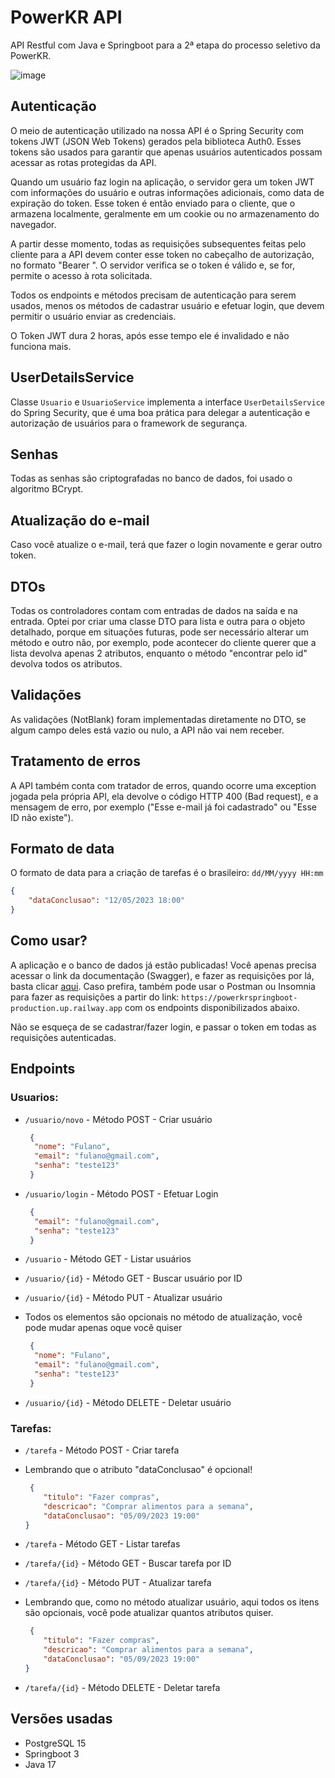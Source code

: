 # PowerKR API

API Restful com Java e Springboot para a 2ª etapa do processo seletivo da PowerKR. 

![image](https://user-images.githubusercontent.com/88514585/236698372-08031aa9-0169-4562-ab2b-5835b2a4515e.png)


## Autenticação

O meio de autenticação utilizado na nossa API é o Spring Security com tokens JWT (JSON Web Tokens) gerados pela biblioteca Auth0. Esses tokens são usados para garantir que apenas usuários autenticados possam acessar as rotas protegidas da API.

Quando um usuário faz login na aplicação, o servidor gera um token JWT com informações do usuário e outras informações adicionais, como data de expiração do token. Esse token é então enviado para o cliente, que o armazena localmente, geralmente em um cookie ou no armazenamento do navegador.

A partir desse momento, todas as requisições subsequentes feitas pelo cliente para a API devem conter esse token no cabeçalho de autorização, no formato "Bearer <token>". O servidor verifica se o token é válido e, se for, permite o acesso à rota solicitada.

Todos os endpoints e métodos precisam de autenticação para serem usados, menos os métodos de cadastrar usuário e efetuar login,
 que devem permitir o usuário enviar as credenciais.

O Token JWT dura 2 horas, após esse tempo ele é invalidado e não funciona mais.

## UserDetailsService

Classe `Usuario` e `UsuarioService` implementa a interface `UserDetailsService` 
do Spring Security, que é uma boa prática para delegar a autenticação e autorização de usuários para o framework de segurança.

## Senhas

Todas as senhas são criptografadas no banco de dados, foi usado o algoritmo BCrypt.

## Atualização do e-mail

Caso você atualize o e-mail, terá que fazer o login novamente e gerar outro token.

## DTOs

Todas os controladores contam com entradas de dados na saída e na entrada.
Optei por criar uma classe DTO para lista e outra para o objeto detalhado, porque em situações futuras, pode ser necessário alterar um método e outro não,
por exemplo, pode acontecer do cliente querer que a lista devolva apenas 2 atributos, enquanto o método "encontrar pelo id" devolva todos os atributos.

## Validações

As validações (NotBlank) foram implementadas diretamente no DTO, se algum campo deles está vazio ou nulo, a API não vai nem receber.

## Tratamento de erros

A API também conta com tratador de erros, quando ocorre uma exception jogada pela própria API, ela devolve o código
HTTP 400 (Bad request), e a mensagem de erro, por exemplo ("Esse e-mail já foi cadastrado" ou "Esse ID não existe").

## Formato de data

O formato de data para a criação de tarefas é o brasileiro: `dd/MM/yyyy HH:mm`
```json
{
    "dataConclusao": "12/05/2023 18:00"
}
```

## Como usar?

A aplicação e o banco de dados já estão publicadas! Você apenas precisa acessar o link da documentação (Swagger), e fazer as requisições por lá, basta clicar [aqui](https://powerkrspringboot-production.up.railway.app/swagger-ui/index.html#/). Caso prefira, também pode usar o Postman ou Insomnia para fazer as requisições a partir do link: `https://powerkrspringboot-production.up.railway.app` com os endpoints disponibilizados abaixo.

Não se esqueça de se cadastrar/fazer login, e passar o token em todas as requisições autenticadas.

## Endpoints

### Usuarios:

- `/usuario/novo` - Método POST - Criar usuário

  ```json 
   {
    "nome": "Fulano",
    "email": "fulano@gmail.com",
    "senha": "teste123"
   }
  ```
- `/usuario/login` - Método POST - Efetuar Login

  ```json 
   {
    "email": "fulano@gmail.com",
    "senha": "teste123"
   }
  ```
- `/usuario` - Método GET - Listar usuários

- `/usuario/{id}` - Método GET - Buscar usuário por ID

- `/usuario/{id}` - Método PUT - Atualizar usuário
 - Todos os elementos são opcionais no método de atualização, você pode mudar apenas oque você quiser
 
   ```json 
    {
     "nome": "Fulano",
     "email": "fulano@gmail.com",
     "senha": "teste123"
    }
   ```
  
- `/usuario/{id}` - Método DELETE - Deletar usuário

### Tarefas:

- `/tarefa` - Método POST - Criar tarefa
 - Lembrando que o atributo "dataConclusao" é opcional!
   ```json 
    {
       "titulo": "Fazer compras",
       "descricao": "Comprar alimentos para a semana",
       "dataConclusao": "05/09/2023 19:00"
   }
   ```
- `/tarefa` - Método GET - Listar tarefas

- `/tarefa/{id}` - Método GET - Buscar tarefa por ID

- `/tarefa/{id}` - Método PUT - Atualizar tarefa
- Lembrando que, como no método atualizar usuário, aqui todos os itens são opcionais, você pode atualizar quantos atributos quiser.

   ```json 
    {
       "titulo": "Fazer compras",
       "descricao": "Comprar alimentos para a semana",
       "dataConclusao": "05/09/2023 19:00"
   }
   ```

- `/tarefa/{id}` - Método DELETE - Deletar tarefa

## Versões usadas

- PostgreSQL 15
- Springboot 3
- Java 17

